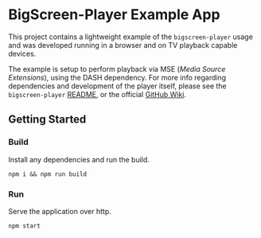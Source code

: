 # BigScreen-Player Example App
This project contains a lightweight example of the `bigscreen-player` usage and was developed running in a browser and on TV playback capable devices. 

The example is setup to perform playback via MSE (*Media Source Extensions*), using the DASH dependency. For more info regarding dependencies and development of the player itself, please see the `bigscreen-player` [README](https://github.com/bbc/bigscreen-player/blob/master/README.md), or the official [GitHub Wiki](https://github.com/bbc/bigscreen-player/wiki/Architecture-Overview).

## Getting Started

### Build
Install any dependencies and run the build.

`npm i && npm run build`

### Run
Serve the application over http.

`npm start`


